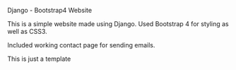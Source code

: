 Django - Bootstrap4 Website

This is a simple website made using Django.
Used Bootstrap 4 for styling as well as CSS3.

Included working contact page for sending emails.

This is just a template
